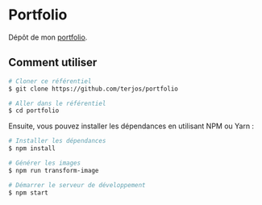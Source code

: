 # Portfolio

Dépôt de mon [portfolio](https://terjos.github.io/portfolio/).
## Comment utiliser

```bash
# Cloner ce référentiel
$ git clone https://github.com/terjos/portfolio

# Aller dans le référentiel 
$ cd portfolio
```

Ensuite, vous pouvez installer les dépendances en utilisant NPM ou Yarn :

```bash
# Installer les dépendances
$ npm install

# Générer les images
$ npm run transform-image

# Démarrer le serveur de développement
$ npm start
```